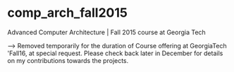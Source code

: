 # comp_arch_fall2015
Advanced Computer Architecture | Fall 2015 course at Georgia Tech

--> Removed temporarily for the duration of Course offering at GeorgiaTech 'Fall16, at special request.
Please check back later in December for details on my contributions towards the projects.
